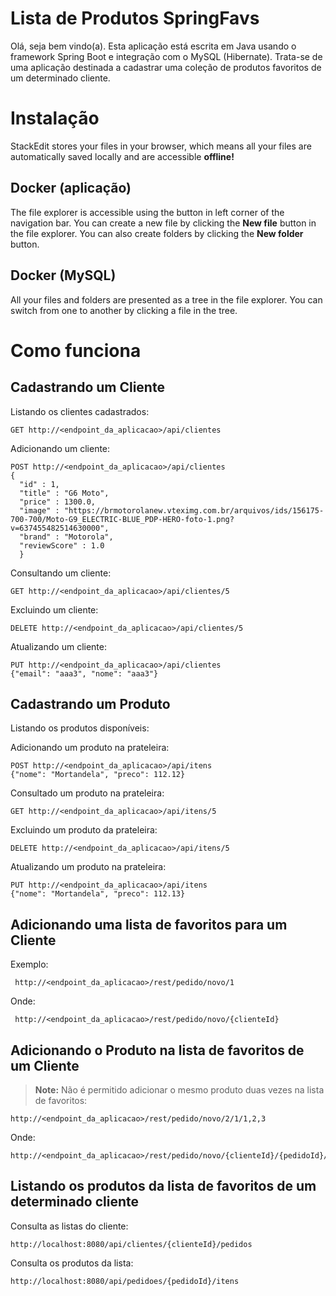 # Lista de Produtos SpringFavs

Olá, seja bem vindo(a).
Esta aplicação está escrita em Java usando o framework Spring Boot e integração com o MySQL (Hibernate).
Trata-se de uma aplicação destinada a cadastrar uma coleção de produtos favoritos de um determinado cliente.

# Instalação

StackEdit stores your files in your browser, which means all your files are automatically saved locally and are accessible **offline!**

## Docker (aplicação)

The file explorer is accessible using the button in left corner of the navigation bar. You can create a new file by clicking the **New file** button in the file explorer. You can also create folders by clicking the **New folder** button.

## Docker (MySQL)

All your files and folders are presented as a tree in the file explorer. You can switch from one to another by clicking a file in the tree.

# Como funciona

## Cadastrando um Cliente
Listando os clientes cadastrados:

    GET http://<endpoint_da_aplicacao>/api/clientes

Adicionando um cliente:

    POST http://<endpoint_da_aplicacao>/api/clientes
    {
      "id" : 1,
      "title" : "G6 Moto",
      "price" : 1300.0,
      "image" : "https://brmotorolanew.vteximg.com.br/arquivos/ids/156175-700-700/Moto-G9_ELECTRIC-BLUE_PDP-HERO-foto-1.png?v=637455482514630000",
      "brand" : "Motorola",
      "reviewScore" : 1.0
      }

Consultando um cliente:

    GET http://<endpoint_da_aplicacao>/api/clientes/5

Excluindo um cliente:

    DELETE http://<endpoint_da_aplicacao>/api/clientes/5

Atualizando um cliente:

    PUT http://<endpoint_da_aplicacao>/api/clientes
    {"email": "aaa3", "nome": "aaa3"}

## Cadastrando um Produto

Listando os produtos disponíveis: 

Adicionando um produto na prateleira:

    POST http://<endpoint_da_aplicacao>/api/itens
    {"nome": "Mortandela", "preco": 112.12}

Consultado um produto na prateleira:

    GET http://<endpoint_da_aplicacao>/api/itens/5

Excluindo um produto da prateleira:

    DELETE http://<endpoint_da_aplicacao>/api/itens/5

Atualizando um produto na prateleira:

    PUT http://<endpoint_da_aplicacao>/api/itens
    {"nome": "Mortandela", "preco": 112.13}

## Adicionando uma lista de  favoritos para um Cliente

Exemplo:

     http://<endpoint_da_aplicacao>/rest/pedido/novo/1

Onde:

     http://<endpoint_da_aplicacao>/rest/pedido/novo/{clienteId}

## Adicionando o Produto na lista de favoritos de um Cliente

> **Note:** Não é permitido adicionar o mesmo produto duas vezes na lista de favoritos:

    http://<endpoint_da_aplicacao>/rest/pedido/novo/2/1/1,2,3

Onde:

    http://<endpoint_da_aplicacao>/rest/pedido/novo/{clienteId}/{pedidoId}/{listaDeItens}

## Listando os produtos da lista de favoritos de um determinado cliente

Consulta as listas do cliente:

    http://localhost:8080/api/clientes/{clienteId}/pedidos

Consulta os produtos da lista:

    http://localhost:8080/api/pedidoes/{pedidoId}/itens
